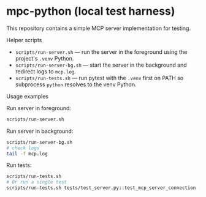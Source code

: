 # mpc-python (local test harness)

This repository contains a simple MCP server implementation for testing.

Helper scripts

- `scripts/run-server.sh` — run the server in the foreground using the project's `.venv` Python.
- `scripts/run-server-bg.sh` — start the server in the background and redirect logs to `mcp.log`.
- `scripts/run-tests.sh` — run pytest with the `.venv` first on PATH so subprocess `python` resolves to the venv Python.

Usage examples

Run server in foreground:

```bash
scripts/run-server.sh
```

Run server in background:

```bash
scripts/run-server-bg.sh
# check logs
tail -f mcp.log
```

Run tests:

```bash
scripts/run-tests.sh
# Or run a single test
scripts/run-tests.sh tests/test_server.py::test_mcp_server_connection -q
```
